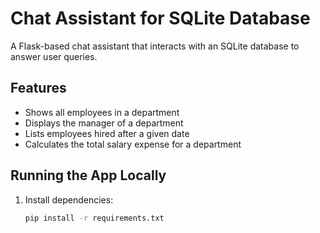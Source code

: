 # Chat Assistant for SQLite Database

A Flask-based chat assistant that interacts with an SQLite database to answer user queries.

## Features

- Shows all employees in a department
- Displays the manager of a department
- Lists employees hired after a given date
- Calculates the total salary expense for a department

## Running the App Locally

1. Install dependencies:
   ```bash
   pip install -r requirements.txt
